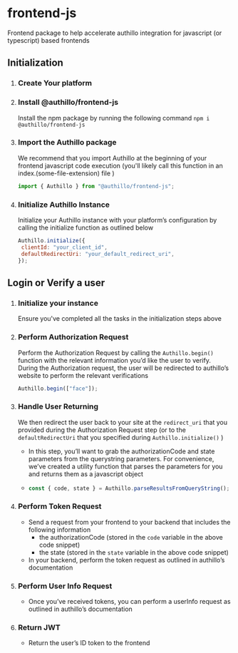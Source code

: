 # frontend-js

Frontend package to help accelerate authillo integration for javascript (or typescript) based frontends

## Initialization

1. ### Create Your platform
1. ### Install @authillo/frontend-js
   Install the npm package by running the following command
   `npm i @authillo/frontend-js`
1. ### Import the Authillo package
   We recommend that you import Authillo at the beginning of your frontend javascript code execution (you'll likely call this function in an index.(some-file-extension) file )
   ```javascript
   import { Authillo } from "@authillo/frontend-js";
   ```
1. ### Initialize Authillo Instance
   Initialize your Authillo instance with your platform’s configuration by calling the initialize function as outlined below
   ```javascript
   Authillo.initialize({
   	clientId: "your_client_id",
   	defaultRedirectUri: "your_default_redirect_uri",
   });
   ```

## Login or Verify a user

1. ### Initialize your instance
   Ensure you've completed all the tasks in the initialization steps above
1. ### Perform Authorization Request

   Perform the Authorization Request by calling the `Authillo.begin()` function with the relevant information you’d like the user to verify. During the Authorization request, the user will be redirected to authillo’s website to perform the relevant verifications

   ```javascript
   Authillo.begin(["face"]);
   ```

1. ### Handle User Returning

   We then redirect the user back to your site at the `redirect_uri` that you provided during the Authorization Request step (or to the `defaultRedirectUri` that you specified during `Authillo.initialize()` )

   - In this step, you’ll want to grab the authorizationCode and state parameters from the querystring parameters. For convenience, we’ve created a utility function that parses the parameters for you and returns them as a javascript object

   - ```javascript
     const { code, state } = Authillo.parseResultsFromQueryString();
     ```

1. ### Perform Token Request

   - Send a request from your frontend to your backend that includes the following information
     - the authorizationCode (stored in the `code` variable in the above code snippet)
     - the state (stored in the `state` variable in the above code snippet)
   - In your backend, perform the token request as outlined in authillo’s documentation

1. ### Perform User Info Request
   - Once you’ve received tokens, you can perform a userInfo request as outlined in authillo’s documentation
1. ### Return JWT
   - Return the user’s ID token to the frontend
